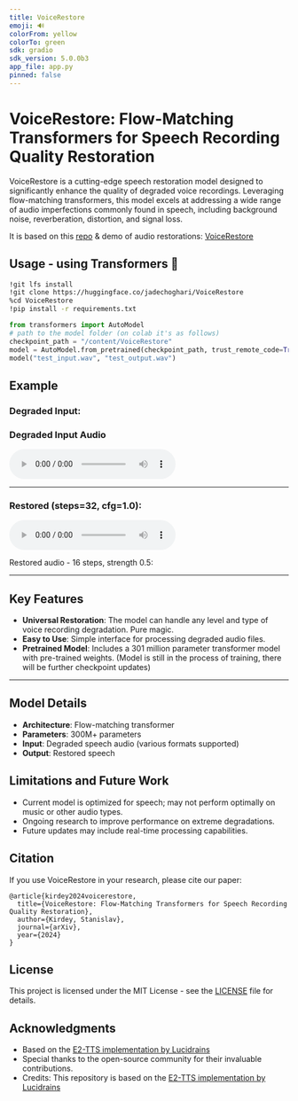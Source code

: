 ```yaml
---
title: VoiceRestore
emoji: 🔊
colorFrom: yellow
colorTo: green
sdk: gradio
sdk_version: 5.0.0b3
app_file: app.py
pinned: false
---
```

# VoiceRestore: Flow-Matching Transformers for Speech Recording Quality Restoration

VoiceRestore is a cutting-edge speech restoration model designed to significantly enhance the quality of degraded voice recordings. Leveraging flow-matching transformers, this model excels at addressing a wide range of audio imperfections commonly found in speech, including background noise, reverberation, distortion, and signal loss.

It is based on this [repo](https://github.com/skirdey/voicerestore) & demo of audio restorations: [VoiceRestore](https://sparkling-rabanadas-3082be.netlify.app/)

## Usage - using Transformers 🤗
``` bash
!git lfs install
!git clone https://huggingface.co/jadechoghari/VoiceRestore
%cd VoiceRestore
!pip install -r requirements.txt
```

``` python
from transformers import AutoModel
# path to the model folder (on colab it's as follows)
checkpoint_path = "/content/VoiceRestore"
model = AutoModel.from_pretrained(checkpoint_path, trust_remote_code=True)
model("test_input.wav", "test_output.wav")
```




## Example
### Degraded Input: 

### Degraded Input Audio

<audio controls>
  <source src="https://huggingface.co/jadechoghari/VoiceRestore/resolve/main/test_input.wav" type="audio/mpeg">
  Your browser does not support the audio element.
</audio>

---
### Restored (steps=32, cfg=1.0):

<audio controls>
  <source src="https://huggingface.co/jadechoghari/VoiceRestore/resolve/main/test_output.wav" type="audio/mpeg">
  Your browser does not support the audio element.
</audio>

Restored audio - 16 steps, strength 0.5:

---
## Key Features

- **Universal Restoration**: The model can handle any level and type of voice recording degradation. Pure magic.  
- **Easy to Use**: Simple interface for processing degraded audio files.
- **Pretrained Model**: Includes a 301 million parameter transformer model with pre-trained weights. (Model is still in the process of training, there will be further checkpoint updates)

---


## Model Details

- **Architecture**: Flow-matching transformer
- **Parameters**: 300M+ parameters
- **Input**: Degraded speech audio (various formats supported)
- **Output**: Restored speech

## Limitations and Future Work

- Current model is optimized for speech; may not perform optimally on music or other audio types.
- Ongoing research to improve performance on extreme degradations.
- Future updates may include real-time processing capabilities.

## Citation

If you use VoiceRestore in your research, please cite our paper:

```
@article{kirdey2024voicerestore,
  title={VoiceRestore: Flow-Matching Transformers for Speech Recording Quality Restoration},
  author={Kirdey, Stanislav},
  journal={arXiv},
  year={2024}
}
```

## License

This project is licensed under the MIT License - see the [LICENSE](LICENSE) file for details.

## Acknowledgments

- Based on the [E2-TTS implementation by Lucidrains](https://github.com/lucidrains/e2-tts-pytorch)
- Special thanks to the open-source community for their invaluable contributions.
- Credits: This repository is based on the [E2-TTS implementation by Lucidrains](https://github.com/lucidrains/e2-tts-pytorch)
